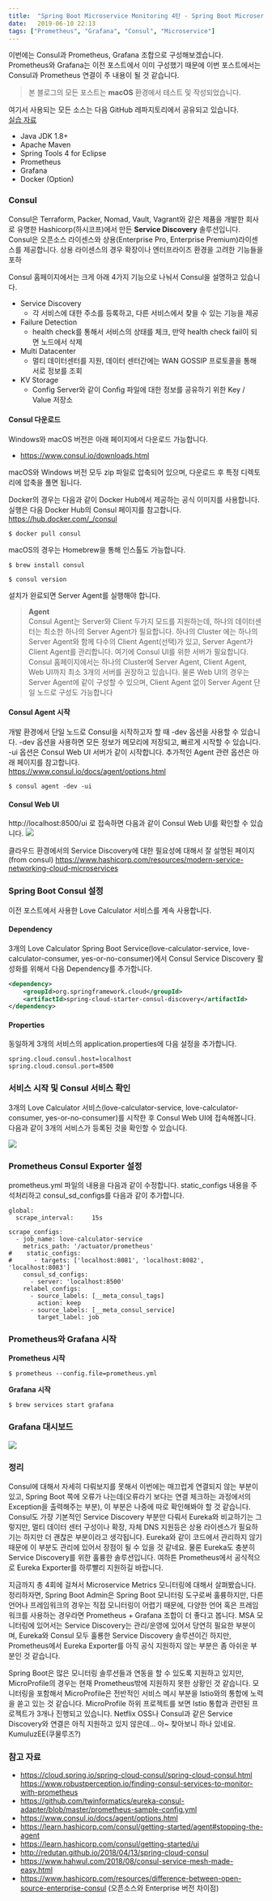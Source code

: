 ```yaml
---
title:  "Spring Boot Microservice Monitoring 4탄 - Spring Boot Microservice Monitoring with Consul, Prometheus and Grafana"
date:   2019-06-10 22:13
tags: ["Prometheus", "Grafana", "Consul", "Microservice"]
---
```


이번에는 Consul과 Prometheus, Grafana 조합으로 구성해보겠습니다. Prometheus와 Grafana는 이전 포스트에서 이미 구성했기 때문에 이번 포스트에서는 Consul과 Prometheus 연결이 주 내용이 될 것 같습니다.

> 본 블로그의 모든 포스트는 **macOS** 환경에서 테스트 및 작성되었습니다.  

여기서 사용되는 모든 소스는 다음 GitHub 레파지토리에서 공유되고 있습니다.  
[실습 자료](https://github.com/MangDan/spring-boot-monitoring)

* Java JDK 1.8+
* Apache Maven
* Spring Tools 4 for Eclipse
* Prometheus
* Grafana
* Docker (Option)

### Consul
Consul은 Terraform, Packer, Nomad, Vault, Vagrant와 같은 제품을 개발한 회사로 유명한 Hashicorp(하시코프)에서 만든 **Service Discovery** 솔루션입니다. Consul은 오픈소스 라이센스와 상용(Enterprise Pro, Enterprise Premium)라이센스를 제공합니다. 상용 라이센스의 경우 확장이나 엔터프라이즈 환경을 고려한 기능들을 포하

Consul 홈페이지에서는 크게 아래 4가지 기능으로 나눠서 Consul을 설명하고 있습니다.
* Service Discovery
  * 각 서비스에 대한 주소를 등록하고, 다른 서비스에서 찾을 수 있는 기능을 제공
* Failure Detection
  * health check를 통해서 서비스의 상태를 체크, 만약 health check fail이 되면 노드에서 삭제
* Multi Datacenter
  * 멀티 데이터센터를 지원, 데이터 센터간에는 WAN GOSSIP 프로토콜을 통해 서로 정보를 조회
* KV Storage
  * Config Server와 같이 Config 파일에 대한 정보를 공유하기 위한 Key / Value 저장소

#### Consul 다운로드
Windows와 macOS 버전은 아래 페이지에서 다운로드 가능합니다.
* https://www.consul.io/downloads.html

macOS와 Windows 버전 모두 zip 파일로 압축되어 있으며, 다운로드 후 특정 디렉토리에 압축을 풀면 됩니다.

Docker의 경우는 다음과 같이 Docker Hub에서 제공하는 공식 이미지를 사용합니다. 실행은 다음 Docker Hub의 Consul 페이지를 참고합니다.  
https://hub.docker.com/_/consul
```
$ docker pull consul
```

macOS의 경우는 Homebrew을 통해 인스톨도 가능합니다.
```
$ brew install consul

$ consul version
```

설치가 완료되면 Server Agent를 실행해야 합니다. 

> **Agent**  
> Consul Agent는 Server와 Client 두가지 모드를 지원하는데, 하나의 데이터센터는 최소한 하나의 Server Agent가 필요합니다. 하나의 Cluster 에는 하나의 Server Agent와 함께 다수의 Client Agent(선택)가 있고, Server Agent가 Client Agent를 관리합니다. 여기에 Consul UI를 위한 서버가 필요합니다. Consul 홈페이지에서는 하나의 Cluster에 Server Agent, Client Agent, Web UI까지 최소 3개의 서버를 권장하고 있습니다. 물론 Web UI의 경우는 Server Agent에 같이 구성할 수 있으며, Client Agent 없이 Server Agent 단일 노드로 구성도 가능합니다

#### Consul Agent 시작
개발 환경에서 단일 노드로 Consul을 시작하고자 할 때 -dev 옵션을 사용할 수 있습니다. -dev 옵션을 사용하면 모든 정보가 메모리에 저장되고, 빠르게 시작할 수 있습니다. -ui 옵션은 Consul  Web UI 서버가 같이 시작합니다. 추가적인 Agent 관련 옵션은 아래 페이지를 참고합니다.  
https://www.consul.io/docs/agent/options.html

```
$ consul agent -dev -ui
```

#### Consul Web UI
http://localhost:8500/ui 로 접속하면 다음과 같이 Consul Web UI를 확인할 수 있습니다.
![](../assets/images/msa-monitoring-consul-web-ui.png)


클라우드 환경에서의 Service Discovery에 대한 필요성에 대해서 잘 설명된 페이지 (from consul)
https://www.hashicorp.com/resources/modern-service-networking-cloud-microservices

### Spring Boot Consul 설정
이전 포스트에서 사용한 Love Calculator 서비스를 계속 사용합니다.

#### Dependency
3개의 Love Calculator Spring Boot Service(love-calculator-service, love-calculator-consumer, yes-or-no-consumer)에서 Consul Service Discovery 활성화를 위해서 다음 Dependency를 추가합니다.

```xml
<dependency>
    <groupId>org.springframework.cloud</groupId>
    <artifactId>spring-cloud-starter-consul-discovery</artifactId>
</dependency>
```

#### Properties
동일하게 3개의 서비스의 application.properties에 다음 설정을 추가합니다.
```properties
spring.cloud.consul.host=localhost
spring.cloud.consul.port=8500
```

### 서비스 시작 및 Consul 서비스 확인
3개의 Love Calculator 서비스(love-calculator-service, love-calculator-consumer, yes-or-no-consumer)를 시작한 후 Consul Web UI에 접속해봅니다. 다음과 같이 3개의 서비스가 등록된 것을 확인할 수 있습니다.

![](../assets/images/msa-monitoring-consul-registered-services.png)

### Prometheus Consul Exporter 설정
prometheus.yml 파일의 내용을 다음과 같이 수정합니다. static_configs 내용을 주석처리하고 consul_sd_configs를 다음과 같이 추가합니다.

```properties
global:
  scrape_interval:     15s

scrape_configs:
  - job_name: love-calculator-service
    metrics_path: '/actuator/prometheus'
#    static_configs:
#      - targets: ['localhost:8081', 'localhost:8082', 'localhost:8083']
    consul_sd_configs:
      - server: 'localhost:8500'
    relabel_configs:
      - source_labels: [__meta_consul_tags]
        action: keep
      - source_labels: [__meta_consul_service]
        target_label: job
```

### Prometheus와 Grafana 시작

**Prometheus 시작**
```
$ prometheus --config.file=prometheus.yml
```

**Grafana 시작**
```
$ brew services start grafana
```

### Grafana 대시보드
![](../assets/images/msa-monitoring-grafana-consul-prom-dashboard.png)

### 정리
Consul에 대해서 자세히 다뤄보지를 못해서 이번에는 매끄럽게 연결되지 않는 부분이 있고, Spring Boot 쪽에 오류가 나는데(오류라기 보다는 연결 체크하는 과정에서의 Exception을 출력해주는 부분), 이 부분은 나중에 따로 확인해봐야 할 것 같습니다. Consul도 가장 기본적인 Service Discovery 부분만 다뤄서 Eureka와 비교하기는 그렇지만, 멀티 데이터 센터 구성이나 확장, 자체 DNS 지원등은 상용 라이센스가 필요하기는 하지만 더 괜찮은 부분이라고 생각됩니다. Eureka와 같이 코드에서 관리하지 않기 때문에 이 부분도 관리에 있어서 장점이 될 수 있을 것 같네요. 물론 Eureka도 충분히 Service Discovery를 위한 훌륭한 솔루션입니다. 여하튼 Prometheus에서 공식적으로 Eureka Exporter를 하루빨리 지원하길 바랍니다.

지금까지 총 4회에 걸쳐서 Microservice Metrics 모니터링에 대해서 살펴봤습니다. 
정리하자면, Spring Boot Admin은 Spring Boot 모니터링 도구로써 훌륭하지만, 다른 언어나 프레임워크의 경우는 직접 모니터링이 어렵기 때문에, 다양한 언어 혹은 프레임워크를 사용하는 경우라면 Prometheus + Grafana 조합이 더 좋다고 봅니다. MSA 모니터링에 있어서는 Service Discovery는 관리/운영에 있어서 당연히 필요한 부분이며, Eureka와 Consul 모두 훌룡한 Service Discovery 솔루션이긴 하지만, Prometheus에서 Eureka Exporter를 아직 공식 지원하지 않는 부분은 좀 아쉬운 부분인 것 같습니다.

Spring Boot은 많은 모니터링 솔루션들과 연동을 할 수 있도록 지원하고 있지만, MicroProfile의 경우는 현재 Prometheus밖에 지원하지 못한 상황인 것 같습니다. 모니터링을 포함해서 MicroProfile은 전반적인 서비스 메시 부분을 Istio와의 통합에 노력을 쏟고 있는 것 같습니다. MicroProfile 하위 프로젝트를 보면 Istio 통합과 관련된 프로젝트가 3개나 진행되고 있습니다. Netflix OSS나 Consul과 같은 Service Discovery와 연결은 아직 지원하고 있지 않은데... 아~ 찾아보니 하나 있네요. KumuluzEE(쿠물루즈?)


### 참고 자료
* https://cloud.spring.io/spring-cloud-consul/spring-cloud-consul.html  
https://www.robustperception.io/finding-consul-services-to-monitor-with-prometheus  
* https://github.com/twinformatics/eureka-consul-adapter/blob/master/prometheus-sample-config.yml  
* https://www.consul.io/docs/agent/options.html  
* https://learn.hashicorp.com/consul/getting-started/agent#stopping-the-agent
* https://learn.hashicorp.com/consul/getting-started/ui
* http://redutan.github.io/2018/04/13/spring-cloud-consul
* https://www.hahwul.com/2018/08/consul-service-mesh-made-easy.html
* https://www.hashicorp.com/resources/difference-between-open-source-enterprise-consul (오픈소스와 Enterprise 버전 차이점)